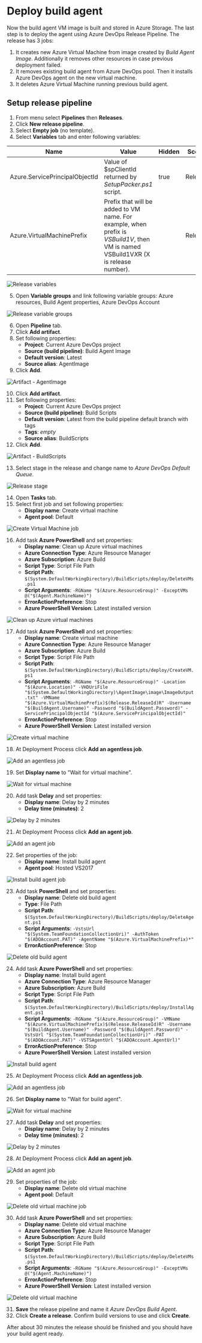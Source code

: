 # Deploy build agent
 
Now the build agent VM image is built and stored in Azure Storage. The last step is to deploy the agent using Azure DevOps Release Pipeline. The release has 3 jobs:

1. It creates new Azure Virtual Machine from image created by _Build Agent Image_. Additionally it removes other resources in case previous deployment failed.
2. It removes existing build agent from Azure DevOps pool. Then it installs Azure DevOps agent on the new virtual machine.
3. It deletes Azure Virtual Machine running previous build agent.

## Setup release pipeline

1. From menu select **Pipelines** then **Releases**.
2. Click **New release pipeline**.
3. Select **Empty job** (no template).
4. Select **Variables** tab and enter following variables:

| Name                           | Value                                                      | Hidden | Scope   |
|--------------------------------|------------------------------------------------------------|--------|---------|
| Azure.ServicePrincipalObjectId | Value of $spClientId returned by _SetupPacker.ps1_ script. | true   | Release |
| Azure.VirtualMachinePrefix     | Prefix that will be added to VM name. For example, when prefix is _VSBuild1V_, then VM is named VSBuild1V*X*R (X is release number). |        | Release |

![Release variables](images/Deploy_build_agent_Variables.png)

5. Open **Variable groups** and link following variable groups: Azure resources, Build Agent properties, Azure DevOps Account

![Release variable groups](images/Deploy_build_agent_Variable_groups.png)

6. Open **Pipeline** tab.
7. Click **Add artifact**.
8. Set following properties:
    - **Project**: Current Azure DevOps project
    - **Source (build pipeline)**: Build Agent Image
    - **Default version**: Latest
    - **Source alias**: AgentImage
9. Click **Add**.

![Artifact - AgentImage](images/Deploy_build_agent_Artifact_AgentImage.png)

10. Click **Add artifact**.
11. Set following properties:
    - **Project**: Current Azure DevOps project
    - **Source (build pipeline)**: Build Scripts
    - **Default version**: Latest from the build pipeline default branch with tags
    - **Tags**: _empty_
    - **Source alias**: BuildScripts
12. Click **Add**.

![Artifact - BuildScripts](images/Deploy_build_agent_Artifact_BuildScripts.png)

13. Select stage in the release and change name to _Azure DevOps Default Queue_.

![Release stage](images/Deploy_build_agent_Release_stage.png)

14. Open **Tasks** tab.
15. Select first job and set following properties:
    - **Display name**: Create virtual machine
    - **Agent pool**: Default

![Create Virtual Machine job](images/Deploy_build_agent_Create_virtual_machine_job.png)

16. Add task **Azure PowerShell** and set properties:
    - **Display name**: Clean up Azure virtual machines
    - **Azure Connection Type**: Azure Resource Manager
    - **Azure Subscription**: Azure Build
    - **Script Type**: Script File Path
    - **Script Path**: `$(System.DefaultWorkingDirectory)/BuildScripts/deploy/DeleteVMs.ps1`
    - **Script Arguments**: `-RGName "$(Azure.ResourceGroup)" -ExceptVMs @("$(Agent.MachineName)")`
    - **ErrorActionPreference**: Stop
    - **Azure PowerShell Version**: Latest installed version

![Clean up Azure virtual machines](images/Deploy_build_agent_Clean_up_Azure_virtual_machines.png)

17. Add task **Azure PowerShell** and set properties:
    - **Display name**: Create virtual machine
    - **Azure Connection Type**: Azure Resource Manager
    - **Azure Subscription**: Azure Build
    - **Script Type**: Script File Path
    - **Script Path**: `$(System.DefaultWorkingDirectory)/BuildScripts/deploy/CreateVM.ps1`
    - **Script Arguments**: `-RGName "$(Azure.ResourceGroup)" -Location "$(Azure.Location)" -VHDUriFile "$(System.DefaultWorkingDirectory)\AgentImage\image\ImageOutput.txt" -VMName "$(Azure.VirtualMachinePrefix)$(Release.ReleaseId)R" -Username "$(BuildAgent.Username)" -Password "$(BuildAgent.Password)" -ServicePrincipalObjectId "$(Azure.ServicePrincipalObjectId)"`
    - **ErrorActionPreference**: Stop
    - **Azure PowerShell Version**: Latest installed version

![Create virtual machine](images/Deploy_build_agent_Create_virtual_machine.png)

18. At Deployment Process click **Add an agentless job**.

![Add an agentless job](images/Deploy_build_agent_Add_an_agentless_job.png)

19. Set **Display name** to "Wait for virtual machine".

![Wait for virtual machine](images/Deploy_build_agent_Wait_for_virtual_machine.png)

20. Add task **Delay** and set properties:
    - **Display name**: Delay by 2 minutes
    - **Delay time (minutes)**: 2

![Delay by 2 minutes](images/Deploy_build_agent_Delay_by_2_minutes.png)

21. At Deployment Process click **Add an agent job**.

![Add an agent job](images/Deploy_build_agent_Add_an_agent_job.png)

22. Set properties of the job:
    - **Display name**: Install build agent
    - **Agent pool**: Hosted VS2017

![Install build agent job](images/Deploy_build_agent_Install_build_agent_job.png)

23. Add task **PowerShell** and set properties:
    - **Display name**: Delete old build agent
    - **Type**: File Path
    - **Script Path**: `$(System.DefaultWorkingDirectory)/BuildScripts/deploy/DeleteAgent.ps1`
    - **Script Arguments**: `-VstsUrl "$(System.TeamFoundationCollectionUri)" -AuthToken "$(ADOAccount.PAT)" -AgentName "$(Azure.VirtualMachinePrefix)*"`
    - **ErrorActionPreference**: Stop

![Delete old build agent](images/Deploy_build_agent_Delete_old_build_agent.png)

24. Add task **Azure PowerShell** and set properties:
    - **Display name**: Install build agent
    - **Azure Connection Type**: Azure Resource Manager
    - **Azure Subscription**: Azure Build
    - **Script Type**: Script File Path
    - **Script Path**: `$(System.DefaultWorkingDirectory)/BuildScripts/deploy/InstallAgent.ps1`
    - **Script Arguments**: `-RGName "$(Azure.ResourceGroup)" -VMName "$(Azure.VirtualMachinePrefix)$(Release.ReleaseId)R" -Username "$(BuildAgent.Username)" -Password "$(BuildAgent.Password)" -VstsUrl "$(System.TeamFoundationCollectionUri)" -PAT "$(ADOAccount.PAT)" -VSTSAgentUrl "$(ADOAccount.AgentUrl)"`
    - **ErrorActionPreference**: Stop
    - **Azure PowerShell Version**: Latest installed version

![Install build agent](images/Deploy_build_agent_Install_build_agent.png)

25. At Deployment Process click **Add an agentless job**.

![Add an agentless job](images/Deploy_build_agent_Add_an_agentless_job.png)

26. Set **Display name** to "Wait for build agent".

![Wait for virtual machine](images/Deploy_build_agent_Wait_for_virtual_machine.png)

27. Add task **Delay** and set properties:
    - **Display name**: Delay by 2 minutes
    - **Delay time (minutes)**: 2

![Delay by 2 minutes](images/Deploy_build_agent_Delay_by_2_minutes.png)

28. At Deployment Process click **Add an agent job**.

![Add an agent job](images/Deploy_build_agent_Add_an_agent_job.png)

29. Set properties of the job:
    - **Display name**: Delete old virtual machine
    - **Agent pool**: Default

![Delete old virtual machine job](images/Deploy_build_agent_Delete_old_virtual_machine_job.png)

30. Add task **Azure PowerShell** and set properties:
    - **Display name**: Delete old virtual machine
    - **Azure Connection Type**: Azure Resource Manager
    - **Azure Subscription**: Azure Build
    - **Script Type**: Script File Path
    - **Script Path**: `$(System.DefaultWorkingDirectory)/BuildScripts/deploy/DeleteVMs.ps1`
    - **Script Arguments**: `-RGName "$(Azure.ResourceGroup)" -ExceptVMs @("$(Agent.MachineName)")`
    - **ErrorActionPreference**: Stop
    - **Azure PowerShell Version**: Latest installed version

![Delete old virtual machine](images/Deploy_build_agent_Delete_old_virtual_machine.png)

31. **Save** the release pipeline and name it _Azure DevOps Build Agent_.
32. Click **Create a release**. Confirm build versions to use and click **Create**.

After about 30 minutes the release should be finished and you should have your build agent ready.
